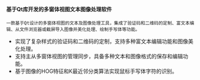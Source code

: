 #### 基于Qt库开发的多窗体视图文本图像处理软件
    一款基于Qt设计的多窗体视图的文本及图像处理工具，集成了验证码和二维码的定制、富文本编辑、从文件浏览器或截屏导入图像并美化处理、绘制手写体等功能。
* 实现了复杂样式的验证码和二维码的定制，支持多种富文本编辑功能和图像美化处理。
* 支持主从多窗体视图的管理同步，具备多种文本和图像格式的保存和编辑功能。
* 基于图像的HOG特征和K最近邻分类算法实现鼠标手写体字符的识别。